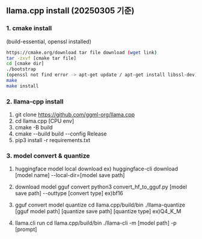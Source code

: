 ## llama.cpp install (20250305 기준)

### 1. cmake install

(build-essential, openssl installed)
```bash
https://cmake.org/download tar file download (wget link)
tar -zxvf [cmake tar file]
cd [cmake dir]
./bootstrap
(openssl not find error -> apt-get update / apt-get install libssl-dev)
make
make install
```

### 2. llama-cpp install

1) git clone https://github.com/ggml-org/llama.cpp
2) cd llama.cpp
[CPU env]
3) cmake -B build
4) cmake --build build --config Release
5) pip3 install -r requirements.txt


### 3. model convert & quantize

1) huggingface model local download
ex) huggingface-cli download [model name] --local-dir=[model save path]

2) download model gguf convert
python3 convert_hf_to_gguf.py [model save path] --outtype [convert type] ex)bf16  

3) gguf convert model quantize
cd llama.cpp/build/bin
./llama-quantize [gguf model path] [quantize save path] [quantize type] ex)Q4_K_M

4) llama.cli run
cd llama.cpp/build/bin
./llama-cli -m [model path] -p [prompt]
